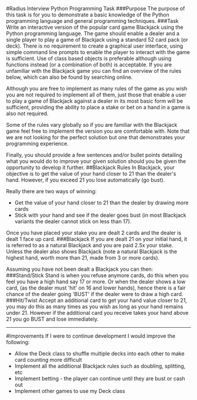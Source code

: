 #Radius Interview Python Programming Task
###Purpose
The purpose of this task is for you to demonstrate a basic knowledge of the Python programming language and general programming techniques.
###Task
Write an interactive version of the popular card game Blackjack using the Python programming language. The game should enable a dealer and a single player to play a game of Blackjack using a standard 52 card pack (or deck). There is no requirement to create a graphical user interface, using simple command line prompts to enable the player to interact with the game is sufficient. Use of class based objects is preferable although using functions instead (or a combination of both) is acceptable. If you are unfamiliar with the Blackjack game you can find an overview of the rules below, which can also be found by searching online.

Although you are free to implement as many rules of the game as you wish you are not required to implement all of them, just those that enable a user to play a game of Blackjack against a dealer in its most basic form will be sufficient, providing the ability to place a stake or bet on a hand in a game is also not required.

Some of the rules vary globally so if you are familiar with the Blackjack game feel free to implement the version you are comfortable with. Note that we are not looking for the perfect solution but one that demonstrates your programming experience.

Finally, you should provide a few sentences and/or bullet points detailing what you would do to improve your given solution should you be given the opportunity to develop it further.
##Blackjack Rules
In Blackjack, your objective is to get the value of your hand closer to 21 than the dealer's hand. However, if you exceed 21 you lose automatically (go bust).

Really there are two ways of winning:
* Get the value of your hand closer to 21 than the dealer by drawing more cards
* Stick with your hand and see if the dealer goes bust (in most Blackjack variants the dealer cannot stick on less than 17).

Once you have placed your stake you are dealt 2 cards and the dealer is dealt 1 face up card.
###Blackjack
If you are dealt 21 on your initial hand, it is referred to as a natural Blackjack and you are paid 2.5x your stake. Unless the dealer also shows Blackjack (note a natural Blackjack is the highest hand, worth more than 21, made from 3 or more cards).

Assuming you have not been dealt a Blackjack you can then:
###Stand/Stick
Stand is when you refuse anymore cards, do this when you feel you have a high hand say 17 or more. Or when the dealer shows a low card, (as the dealer must 'hit' on 16 and lower hands), hence there is a fair chance of the dealer going 'BUST' if the dealer were to draw a high card.
###Hit/Twist
Accept an additional card to get your hand value closer to 21, you may do this as many times as you wish as long as your hand remains under 21. However if the additional card you receive takes your hand above 21 you go BUST and lose immediately.

---

#Improvements
If I were to continue development I would improve the following:
* Allow the Deck class to shuffle multiple decks into each other to make card counting more difficult
* Implement all the additional Blackjack rules such as doubling, splitting, etc
* Implement betting - the player can continue until they are bust or cash out
* Implement other games to use my Deck class